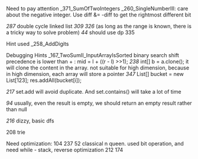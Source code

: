 Need to pay attention
_371_SumOfTwoIntegers
_260_SingleNumberIII:
    care about the negative integer. Use diff &= -diff to get the rightmost different bit

_287_
    double cycle linked list
_309_
_326_ (as long as the range is known, there is a tricky way to solve problem)
_44_ should use dp
335


Hint used
_258_AddDigits

Debugging Hints
_167_TwoSumII_InputArrayIsSorted
    binary search
    shift precedence is lower than + : mid = l + ((r - l) >>1);
_238_
    int[] b = a.clone(); it will clone the content in the array. not suitable for high dimension, because in high dimension, each array will store a pointer
_347_
    List<Integer>[] bucket = new List[123];
    res.addAll(bucket[i]);

_217_
    set.add will avoid duplicate. And set.contains() will take a lot of time

_94_
    usually, even the result is empty, we should return an empty result rather than null

_216_
    dizzy, basic dfs

208 trie

Need optimization:
104
237
52 classical n queen. used bit operation, and need while - stack, reverse optimization
212
174